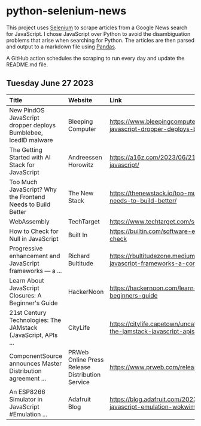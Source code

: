 # python-selenium-news

This project uses [Selenium](https://www.seleniumhq.org/) to scrape articles from a Google News search for JavaScript.
I chose JavaScript over Python to avoid the disambiguation problems that arise when searching for Python.
The articles are then parsed and output to a markdown file using [Pandas](https://pandas.pydata.org/).

A GitHub action schedules the scraping to run every day and update the README.md file.

## Tuesday June 27 2023


| Title                                                           | Website                                          | Link                                                                                                                        |
|:----------------------------------------------------------------|:-------------------------------------------------|:----------------------------------------------------------------------------------------------------------------------------|
| New PindOS JavaScript dropper deploys Bumblebee, IcedID malware | Bleeping Computer                                | https://www.bleepingcomputer.com/news/security/new-pindos-javascript-dropper-deploys-bumblebee-icedid-malware/              |
| The Getting Started with AI Stack for JavaScript                | Andreessen Horowitz                              | https://a16z.com/2023/06/21/the-getting-started-with-ai-stack-for-javascript/                                               |
| Too Much JavaScript? Why the Frontend Needs to Build Better     | The New Stack                                    | https://thenewstack.io/too-much-javascript-why-the-frontend-needs-to-build-better/                                          |
| WebAssembly                                                     | TechTarget                                       | https://www.techtarget.com/searchitoperations/definition/WebAssembly                                                        |
| How to Check for Null in JavaScript                             | Built In                                         | https://builtin.com/software-engineering-perspectives/javascript-null-check                                                 |
| Progressive enhancement and JavaScript frameworks — a ...       | Richard Bultitude                                | https://rbultitudezone.medium.com/progressive-enhancement-and-javascript-frameworks-a-complicated-relationship-254892b652cb |
| Learn About JavaScript Closures: A Beginner's Guide             | HackerNoon                                       | https://hackernoon.com/learn-about-javascript-closures-a-beginners-guide                                                    |
| 21st Century Technologies: The JAMstack (JavaScript, APIs ...   | CityLife                                         | https://citylife.capetown/uncategorized/21st-century-technologies-the-jamstack-javascript-apis-and-markup/31379/            |
| ComponentSource announces Master Distribution agreement ...     | PRWeb  Online Press Release Distribution Service | https://www.prweb.com/releases/2023/6/prweb19395620.htm                                                                     |
| An ESP8266 Simulator in JavaScript #Emulation ...               | Adafruit Blog                                    | https://blog.adafruit.com/2023/06/21/an-esp8266-simulator-in-javascript-emulation-wokwimakes/                               |